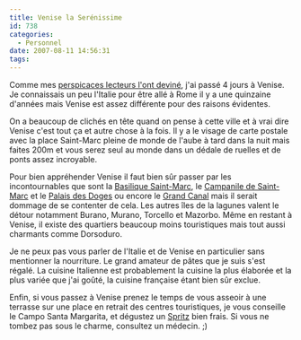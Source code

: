 ```yaml
---
title: Venise la Serénissime
id: 738
categories:
  - Personnel
date: 2007-08-11 14:56:31
tags:
---
```


Comme mes [perspicaces lecteurs l'ont deviné](/2007/08/10/723-de-retour-de-vacances#c23042), j'ai passé 4 jours à Venise. Je connaissais un peu l'Italie pour être allé à Rome il y a une quinzaine d'années mais Venise est assez différente pour des raisons évidentes.

On a beaucoup de clichés en tête quand on pense à cette ville et à vrai dire Venise c'est tout ça et autre chose à la fois. Il y a le visage de carte postale avec la place Saint-Marc pleine de monde de l'aube à tard dans la nuit mais faites 200m et vous serez seul au monde dans un dédale de ruelles et de ponts assez incroyable.

Pour bien appréhender Venise il faut bien sûr passer par les incontournables que sont la [Basilique Saint-Marc](http://fr.wikipedia.org/wiki/Basilique_Saint-Marc_de_Venise), le [Campanile de Saint-Marc](http://fr.wikipedia.org/wiki/Campanile_de_Saint_Marc) et le [Palais des Doges](http://fr.wikipedia.org/wiki/Palais_des_Doges) ou encore le [Grand Canal](http://fr.wikipedia.org/wiki/Grand_Canal_%28Venise%29) mais il serait dommage de se contenter de cela. Les autres îles de la lagunes valent le détour notamment Burano, Murano, Torcello et Mazorbo. Même en restant à Venise, il existe des quartiers beaucoup moins touristiques mais tout aussi charmants comme Dorsoduro.

Je ne peux pas vous parler de l'Italie et de Venise en particulier sans mentionner la nourriture. Le grand amateur de pâtes que je suis s'est régalé. La cuisine Italienne est probablement la cuisine la plus élaborée et la plus variée que j'ai goûté, la cuisine française étant bien sûr exclue.

Enfin, si vous passez à Venise prenez le temps de vous asseoir à une terrasse sur une place en retrait des centres touristiques, je vous conseille le Campo Santa Margarita, et dégustez un [Spritz](http://fr.wikipedia.org/wiki/Spritz) bien frais. Si vous ne tombez pas sous le charme, consultez un médecin. ;)